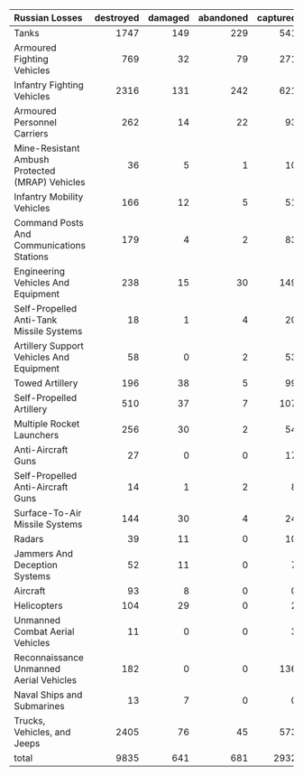 | Russian Losses                                   |   destroyed |   damaged |   abandoned |   captured |   total |
|:-------------------------------------------------|------------:|----------:|------------:|-----------:|--------:|
| Tanks                                            |        1747 |       149 |         229 |        541 |    2666 |
| Armoured Fighting Vehicles                       |         769 |        32 |          79 |        271 |    1151 |
| Infantry Fighting Vehicles                       |        2316 |       131 |         242 |        621 |    3310 |
| Armoured Personnel Carriers                      |         262 |        14 |          22 |         93 |     391 |
| Mine-Resistant Ambush Protected  (MRAP) Vehicles |          36 |         5 |           1 |         10 |      52 |
| Infantry Mobility Vehicles                       |         166 |        12 |           5 |         51 |     234 |
| Command Posts And Communications Stations        |         179 |         4 |           2 |         83 |     268 |
| Engineering Vehicles And Equipment               |         238 |        15 |          30 |        149 |     432 |
| Self-Propelled Anti-Tank Missile Systems         |          18 |         1 |           4 |         20 |      43 |
| Artillery Support Vehicles And Equipment         |          58 |         0 |           2 |         53 |     113 |
| Towed Artillery                                  |         196 |        38 |           5 |         99 |     338 |
| Self-Propelled Artillery                         |         510 |        37 |           7 |        107 |     661 |
| Multiple Rocket Launchers                        |         256 |        30 |           2 |         54 |     342 |
| Anti-Aircraft Guns                               |          27 |         0 |           0 |         17 |      44 |
| Self-Propelled Anti-Aircraft Guns                |          14 |         1 |           2 |          8 |      25 |
| Surface-To-Air Missile Systems                   |         144 |        30 |           4 |         24 |     202 |
| Radars                                           |          39 |        11 |           0 |         10 |      60 |
| Jammers And Deception Systems                    |          52 |        11 |           0 |          7 |      70 |
| Aircraft                                         |          93 |         8 |           0 |          0 |     101 |
| Helicopters                                      |         104 |        29 |           0 |          2 |     135 |
| Unmanned Combat Aerial Vehicles                  |          11 |         0 |           0 |          3 |      14 |
| Reconnaissance Unmanned Aerial Vehicles          |         182 |         0 |           0 |        136 |     318 |
| Naval Ships and Submarines                       |          13 |         7 |           0 |          0 |      20 |
| Trucks, Vehicles, and Jeeps                      |        2405 |        76 |          45 |        573 |    3099 |
| total                                            |        9835 |       641 |         681 |       2932 |   14089 |